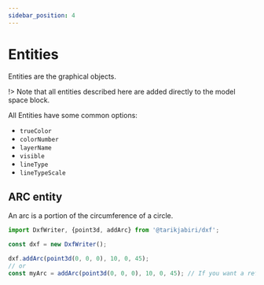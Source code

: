 ```yaml
---
sidebar_position: 4
---
```


# Entities

Entities are the graphical objects.

!> Note that all entities described here are added directly to the model space block.

All Entities have some common options:

- `trueColor`
- `colorNumber`
- `layerName`
- `visible`
- `lineType`
- `lineTypeScale`

## ARC entity

An arc is a portion of the circumference of a circle.

```js
import DxfWriter, {point3d, addArc} from '@tarikjabiri/dxf';

const dxf = new DxfWriter();

dxf.addArc(point3d(0, 0, 0), 10, 0, 45);
// or
const myArc = addArc(point3d(0, 0, 0), 10, 0, 45); // If you want a reference to the added arc.
```
